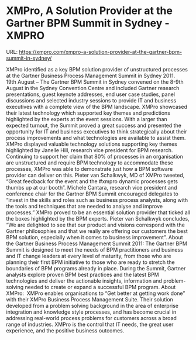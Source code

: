 # XMPro, A Solution Provider at the Gartner BPM Summit in Sydney - XMPRO

URL: https://xmpro.com/xmpro-a-solution-provider-at-the-gartner-bpm-summit-in-sydney/

XMPro identified as a key BPM solution provider of unstructured processes at the Gartner Business Process Management Summit in Sydney 2011.
19th August – The Gartner BPM Summit in Sydney convened on the 8-9th August in the Sydney Convention Centre and included Gartner research presentations, guest keynote addresses, end user case studies, panel discussions and selected industry sessions to provide IT and business executives with a complete view of the BPM landscape. XMPro showcased their latest technology which supported key themes and predictions highlighted by the experts at the event sessions.
With a larger than expected turnout, the Summit proved a great success and presented the opportunity for IT and business executives to think strategically about their process improvements and what technologies are available to assist them. XMPro displayed valuable technology solutions supporting key themes highlighted by Janelle Hill, research vice president for BPM research. Continuing to support her claim that 80% of processes in an organisation are unstructured and require BPM technology to accommodate these processes, XMPro was able to demonstrate just how a BPM software provider can deliver on this. Pieter van Schalkwyk, MD of XMPro tweeted, “Great feedback for the event and the #xmpro dynamic processes gets thumbs up at our booth”.
Michele Cantara, research vice president and conference chair for the Gartner BPM Summit encouraged delegates to “invest in the skills and roles such as business process analysts, along with the tools and techniques that are needed to analyse and improve processes.” XMPro proved to be an essential solution provider that ticked all the boxes highlighted by the BPM experts. Pieter van Schalkwyk concludes, “We are delighted to see that our product and visions correspond with the Gartner philosophies and that we really are offering our customers the best BPM solution, especially when it comes to business improvement”.
About the Gartner Business Process Management Summit 2011:
The Gartner BPM Summit is designed to meet the needs of BPM practitioners and business and IT change leaders at every level of maturity, from those who are planning their first BPM initiative to those who are ready to stretch the boundaries of BPM programs already in place. During the Summit, Gartner analysts explore proven BPM best practices and the latest BPM technologies and deliver the actionable insights, information and problem-solving needed to create or expand a successful BPM program.
About XMPro:
 XMPro enables organisations to “Get better at getting work done” with their XMPro Business Process Management Suite. Their solution developed from a problem solving background in the area of enterprise integration and knowledge style processes, and has become crucial in addressing real-world process problems for customers across a broad range of industries. XMPro is the control that IT needs, the great user experience, and the positive business outcomes.